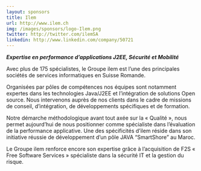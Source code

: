 ```yaml
---
layout: sponsors
title: Ilem
url: http://www.ilem.ch
img: /images/sponsors/logo-Ilem.png
twitter: http://twitter.com/ilemSA
linkedin: http://www.linkedin.com/company/50721
---
```


***Expertise en performance d’applications J2EE, Sécurité et Mobilité***

Avec plus de 175 spécialistes, le Groupe ilem est l’une des principales sociétés de services informatiques en Suisse Romande.

Organisées par pôles de compétences nos équipes sont notamment expertes dans les technologies Java/J2EE et l’intégration de solutions Open source. Nous intervenons auprès de nos clients dans le cadre de missions de conseil, d’intégration, de développements spécifiques et de formation.

Notre démarche méthodologique avant tout axée sur la « Qualité », nous permet aujourd’hui de nous positionner comme spécialiste dans l’évaluation de la performance applicative. Une des spécificités d’ilem réside dans son initiative réussie de développement d’un pôle JAVA “SmartShore” au Maroc.

Le Groupe ilem renforce encore son expertise grâce à l’acquisition de F2S « Free Software Services » spécialiste dans la sécurité IT et la gestion du risque.
